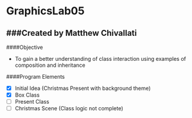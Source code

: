 GraphicsLab05
================================
###Created by Matthew Chivallati
--------------------------------

####Objective
- To gain a better understanding of class interaction using examples of composition and inheritance

####Program Elements
- [x] Initial Idea (Christmas Present with background theme)
- [x] Box Class
- [ ] Present Class
- [ ] Christmas Scene (Class logic not complete)

